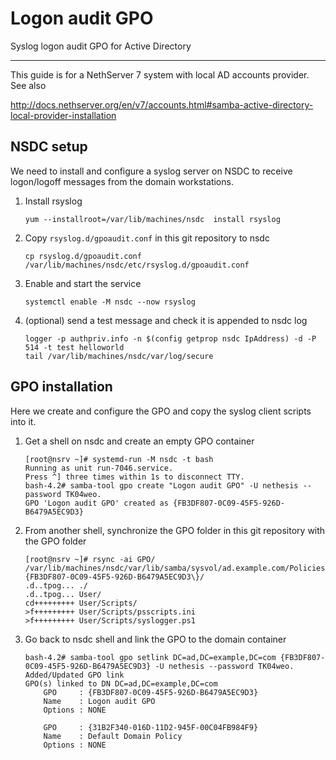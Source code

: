 # Logon audit GPO

Syslog logon audit GPO for Active Directory

----

This guide is for a NethServer 7 system with local AD accounts provider. See also

 http://docs.nethserver.org/en/v7/accounts.html#samba-active-directory-local-provider-installation

## NSDC setup

We need to install and configure a syslog server on NSDC to receive logon/logoff
messages from the domain workstations.

1.  Install rsyslog

        yum --installroot=/var/lib/machines/nsdc  install rsyslog

2.  Copy `rsyslog.d/gpoaudit.conf` in this git repository to nsdc

        cp rsyslog.d/gpoaudit.conf /var/lib/machines/nsdc/etc/rsyslog.d/gpoaudit.conf

3.  Enable and start the service

        systemctl enable -M nsdc --now rsyslog

4.  (optional) send a test message and check it is appended to nsdc log

        logger -p authpriv.info -n $(config getprop nsdc IpAddress) -d -P 514 -t test helloworld
        tail /var/lib/machines/nsdc/var/log/secure

## GPO installation

Here we create and configure the GPO and copy the syslog client scripts into it.

1.  Get a shell on nsdc and create an empty GPO container

        [root@nsrv ~]# systemd-run -M nsdc -t bash
        Running as unit run-7046.service.
        Press ^] three times within 1s to disconnect TTY.
        bash-4.2# samba-tool gpo create "Logon audit GPO" -U nethesis --password TK04weo.
        GPO 'Logon audit GPO' created as {FB3DF807-0C09-45F5-926D-B6479A5EC9D3}

2.  From another shell, synchronize the GPO folder in this git repository with the GPO folder

        [root@nsrv ~]# rsync -ai GPO/ /var/lib/machines/nsdc/var/lib/samba/sysvol/ad.example.com/Policies/\{FB3DF807-0C09-45F5-926D-B6479A5EC9D3\}/
        .d..tpog... ./
        .d..tpog... User/
        cd+++++++++ User/Scripts/
        >f+++++++++ User/Scripts/psscripts.ini
        >f+++++++++ User/Scripts/syslogger.ps1

3.  Go back to nsdc shell and link the GPO to the domain container

        bash-4.2# samba-tool gpo setlink DC=ad,DC=example,DC=com {FB3DF807-0C09-45F5-926D-B6479A5EC9D3} -U nethesis --password TK04weo.
        Added/Updated GPO link
        GPO(s) linked to DN DC=ad,DC=example,DC=com
            GPO     : {FB3DF807-0C09-45F5-926D-B6479A5EC9D3}
            Name    : Logon audit GPO
            Options : NONE

            GPO     : {31B2F340-016D-11D2-945F-00C04FB984F9}
            Name    : Default Domain Policy
            Options : NONE

